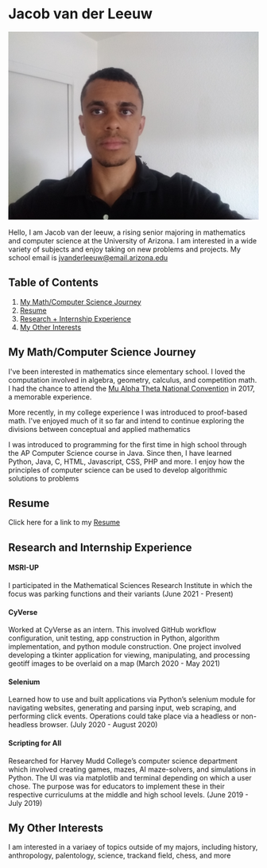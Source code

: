 # Jacob van der Leeuw
<img src="https://github.com/jvanderleeuw/jvanderleeuw.github.io/blob/master/IMG_20210615_174320375.jpg" alt="hi" class="inline"/>

Hello, I am Jacob van der leeuw, a rising senior majoring in mathematics and computer science at the University of Arizona. I am interested in a wide variety of subjects and enjoy taking on new problems and projects. My school email is jvanderleeuw@email.arizona.edu

## Table of Contents

1. [My Math/Computer Science Journey](#Math/CS)
2. [Resume](#Resume)
3. [Research + Internship Experience](#Experience)
4. [My Other Interests](#Interests)

## My Math/Computer Science Journey <a name="Math/CS"/>
I've been interested in mathematics since elementary school. I loved the computation involved in algebra, geometry, calculus, and competition math. I had the chance to attend the [Mu Alpha Theta National Convention](https://mualphatheta.org/national-convention) in 2017, a memorable experience.

More recently, in my college experience I was introduced to proof-based math. I've enjoyed much of it so far and intend to continue exploring the divisions between conceptual and applied mathematics

I was introduced to programming for the first time in high school through the AP Computer Science course in Java. Since then, I have learned Python, Java, C, HTML, Javascript, CSS, PHP and more. I enjoy how the principles of computer science can be used to develop algorithmic solutions to problems


## Resume <a name="Resume"/>
Click here for a link to my <a href="https://github.com/jvanderleeuw/jvanderleeuw.github.io/blob/master/Jacob_Resume.pdf">
Resume
</a>


## Research and Internship Experience <a name="Research"/>

#### MSRI-UP
I participated in the Mathematical Sciences Research Institute in which the focus was parking functions and their variants
(June 2021 - Present)

#### CyVerse
Worked at CyVerse as an intern. This involved GitHub workflow configuration, unit testing, app construction in Python, algorithm implementation, and python module construction. One project involved developing a tkinter application for viewing, manipulating, and processing geotiff images to be overlaid on a map
(March 2020 - May 2021)

#### Selenium
Learned how to use and built applications via Python’s selenium module for navigating websites, generating and parsing input, web scraping, and performing click events. Operations could take place via a headless or non-headless browser. 
(July 2020 - August 2020)

#### Scripting for All
Researched for Harvey Mudd College’s computer science department which involved creating games, mazes, AI maze-solvers, and simulations in Python. The UI was via matplotlib and terminal depending on which a user chose. The purpose was for educators to implement these in their respective curriculums at the middle and high school levels.
(June 2019 - July 2019)

## My Other Interests <a name="Interests"/>
I am interested in a variaey of topics outside of my majors, including history, anthropology, palentology, science, trackand field, chess, and more

